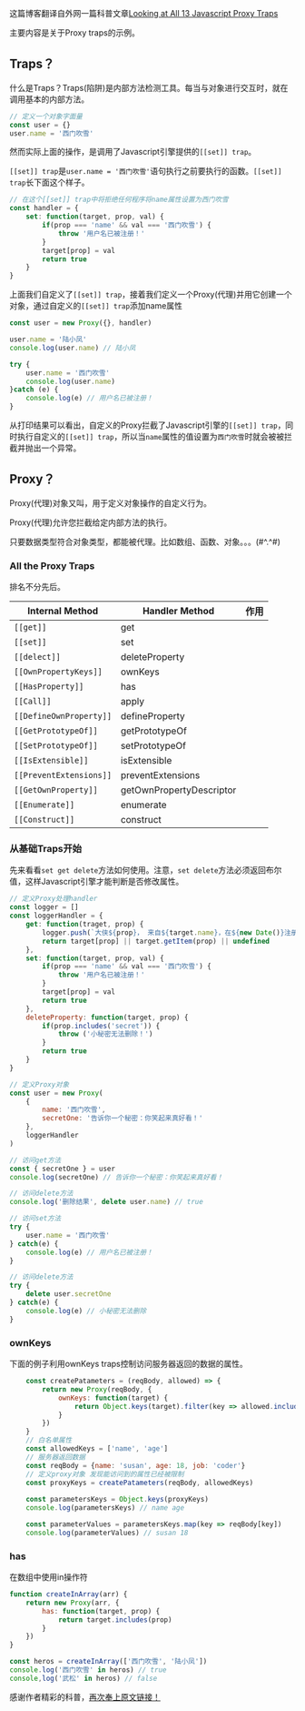 
这篇博客翻译自外网一篇科普文章[Looking at All 13 Javascript Proxy Traps](https://alligator.io/js/proxy-traps#playing-with-keys)

主要内容是关于Proxy traps的示例。

## Traps？
什么是Traps？Traps(陷阱)是内部方法检测工具。每当与对象进行交互时，就在调用基本的内部方法。

```js
// 定义一个对象字面量
const user = {}
user.name = '西门吹雪'
```
然而实际上面的操作，是调用了Javascript引擎提供的`[[set]] trap`。

`[[set]] trap`是`user.name = '西门吹雪'`语句执行之前要执行的函数。`[[set]] trap`长下面这个样子。
```js
// 在这个[[set]] trap中将拒绝任何程序将name属性设置为西门吹雪
const handler = {
    set: function(target, prop, val) {
        if(prop === 'name' && val === '西门吹雪') {
            throw '用户名已被注册！'
        }
        target[prop] = val
        return true
    }
}
```
上面我们自定义了`[[set]] trap`，接着我们定义一个Proxy(代理)并用它创建一个对象，通过自定义的`[[set]] trap`添加name属性
```js
const user = new Proxy({}, handler)

user.name = '陆小凤'
console.log(user.name) // 陆小凤

try {
    user.name = '西门吹雪'
    console.log(user.name)
}catch (e) {
    console.log(e) // 用户名已被注册！
}
```
从打印结果可以看出，自定义的Proxy拦截了Javascript引擎的`[[set]] trap`，同时执行自定义的`[[set]] trap`，所以当`name`属性的值设置为`西门吹雪`时就会被被拦截并抛出一个异常。

## Proxy？
Proxy(代理)对象又叫，用于定义对象操作的自定义行为。

Proxy(代理)允许您拦截给定内部方法的执行。

只要数据类型符合对象类型，都能被代理。比如数组、函数、对象。。。(#^.^#)

### All the Proxy Traps
排名不分先后。

| Internal Method | Handler Method | 作用 |
| --- | --- | --- |
| `[[get]]` | get | |
| `[[set]]` |  set | |
| `[[delect]]` |  deleteProperty ||
| `[[OwnPropertyKeys]]` |  ownKeys ||
| `[[HasProperty]]` |  has ||
| `[[Call]]` |  apply ||
| `[[DefineOwnProperty]]` |  defineProperty ||
| `[[GetPrototypeOf]]` |  getPrototypeOf ||
| `[[SetPrototypeOf]]` |  setPrototypeOf ||
| `[[IsExtensible]]` |  isExtensible ||
| `[[PreventExtensions]]` |  preventExtensions ||
| `[[GetOwnProperty]]` |  getOwnPropertyDescriptor ||
| `[[Enumerate]]` |  enumerate ||
| `[[Construct]]` |  construct ||

### 从基础Traps开始
先来看看`set get delete`方法如何使用。注意，`set delete`方法必须返回布尔值，这样Javascript引擎才能判断是否修改属性。
```js
// 定义Proxy处理handler
const logger = []
const loggerHandler = {
    get: function(traget, prop) {
        logger.push(`大侠${prop}， 来自${target.name}，在${new Date()}注册为该平台用户！`)
        return target[prop] || target.getItem(prop) || undefined
    },
    set: function(target, prop, val) {
        if(prop === 'name' && val === '西门吹雪') {
            throw '用户名已被注册！'
        }
        target[prop] = val
        return true
    },
    deleteProperty: function(target, prop) {
        if(prop.includes('secret')) {
            throw ('小秘密无法删除！')
        }
        return true
    }
}

// 定义Proxy对象
const user = new Proxy(
    {
        name: '西门吹雪',
        secretOne: '告诉你一个秘密：你笑起来真好看！'
    },
    loggerHandler
)

// 访问get方法
const { secretOne } = user
console.log(secretOne) // 告诉你一个秘密：你笑起来真好看！

// 访问delete方法
console.log('删除结果', delete user.name) // true

// 访问set方法
try {
    user.name = '西门吹雪'
} catch(e) {
    console.log(e) // 用户名已被注册！
}

// 访问delete方法
try {
    delete user.secretOne
} catch(e) {
    console.log(e) // 小秘密无法删除
}
```

### ownKeys
下面的例子利用ownKeys traps控制访问服务器返回的数据的属性。
```js
    const createPatameters = (reqBody, allowed) => {
        return new Proxy(reqBody, {
            ownKeys: function(target) {
                return Object.keys(target).filter(key => allowed.includes(key))
            }
        })
    }
    // 白名单属性
    const allowedKeys = ['name', 'age']
    // 服务器返回数据
    const reqBody = {name: 'susan', age: 18, job: 'coder'}
    // 定义proxy对象 发现能访问到的属性已经被限制
    const proxyKeys = createPatameters(reqBody, allowedKeys)
  
    const parametersKeys = Object.keys(proxyKeys)
    console.log(parametersKeys) // name age

    const parameterValues = parametersKeys.map(key => reqBody[key])
    console.log(parameterValues) // susan 18
```

### has
在数组中使用in操作符
```js
function createInArray(arr) {
    return new Proxy(arr, {
        has: function(target, prop) {
            return target.includes(prop)
        }
    })
}

const heros = createInArray(['西门吹雪', '陆小凤'])
console.log('西门吹雪' in heros) // true
console,log('武松' in heros) // false

```

感谢作者精彩的科普，[再次奉上原文链接！](https://alligator.io/js/proxy-traps/)